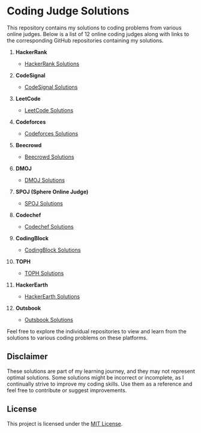 # Coding Judge Solutions

This repository contains my solutions to coding problems from various online judges. Below is a list of 12 online coding judges along with links to the corresponding GitHub repositories containing my solutions.

1. **HackerRank**
   - [HackerRank Solutions](https://github.com/Seyamalam/Hackerrank)

2. **CodeSignal**
   - [CodeSignal Solutions](https://github.com/Seyamalam/Codesignal)

3. **LeetCode**
   - [LeetCode Solutions](https://github.com/Seyamalam/Leetcode)

4. **Codeforces**
   - [Codeforces Solutions](https://github.com/Seyamalam/Codeforces)

5. **Beecrowd**
   - [Beecrowd Solutions](https://github.com/Seyamalam/Beecrowd)

6. **DMOJ**
   - [DMOJ Solutions](https://github.com/Seyamalam/DMOJ)

7. **SPOJ (Sphere Online Judge)**
   - [SPOJ Solutions](https://github.com/Seyamalam/SPOJ)

8. **Codechef**
   - [Codechef Solutions](https://github.com/Seyamalam/Codechef)

9. **CodingBlock**
   - [CodingBlock Solutions](https://github.com/Seyamalam/Coding-Block)

10. **TOPH**
    - [TOPH Solutions](https://github.com/Seyamalam/TOPH)

11. **HackerEarth**
    - [HackerEarth Solutions](https://github.com/Seyamalam/Hackerearth)

12. **Outsbook**
    - [Outsbook Solutions](https://github.com/Seyamalam/C-Prac)

Feel free to explore the individual repositories to view and learn from the solutions to various coding problems on these platforms.

## Disclaimer
These solutions are part of my learning journey, and they may not represent optimal solutions. Some solutions might be incorrect or incomplete, as I continually strive to improve my coding skills. Use them as a reference and feel free to contribute or suggest improvements.

## License
This project is licensed under the [MIT License](LICENSE).
